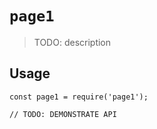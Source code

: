 # `page1`

> TODO: description

## Usage

```
const page1 = require('page1');

// TODO: DEMONSTRATE API
```
